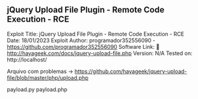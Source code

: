 ## jQuery Upload File Plugin - Remote Code Execution - RCE

Exploit Title: jQuery Upload File Plugin - Remote Code Execution - RCE
Date: 18/01/2023
Exploit Author: programador352556090 - https://github.com/programador352556090
Software Link: 🔗 http://hayageek.com/docs/jquery-upload-file.php
Version: N/A
Tested on: http://localhost/ 

Arquivo com problemas -> https://github.com/hayageek/jquery-upload-file/blob/master/php/upload.php

payload.py
payload.php
